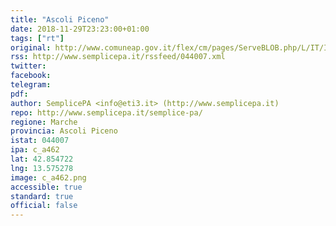 ```yaml
---
title: "Ascoli Piceno"
date: 2018-11-29T23:23:00+01:00
tags: ["rt"]
original: http://www.comuneap.gov.it/flex/cm/pages/ServeBLOB.php/L/IT/IDPagina/276
rss: http://www.semplicepa.it/rssfeed/044007.xml
twitter: 
facebook: 
telegram: 
pdf: 
author: SemplicePA <info@eti3.it> (http://www.semplicepa.it)
repo: http://www.semplicepa.it/semplice-pa/
regione: Marche
provincia: Ascoli Piceno
istat: 044007
ipa: c_a462
lat: 42.854722
lng: 13.575278
image: c_a462.png
accessible: true
standard: true
official: false
---
```

